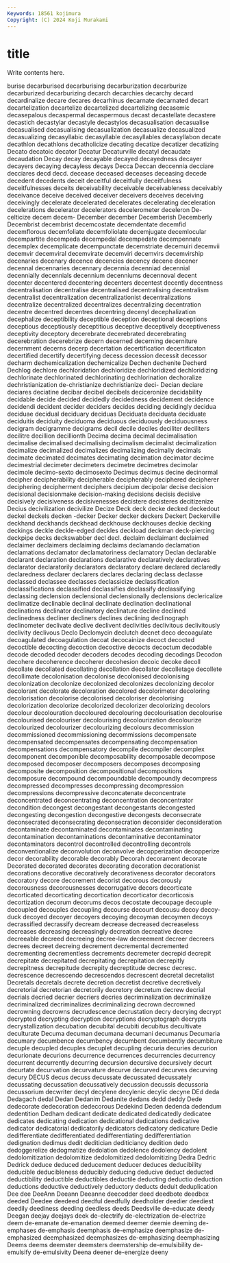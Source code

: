 ```yaml
---
Keywords: 18561 kojimura
Copyright: (C) 2024 Koji Murakami
---
```


# title

Write contents here.



burise decarburised decarburising decarburization decarburize decarburized decarburizing
decarch decarchies decarchy decard decardinalize decare decares decarhinus decarnate decarnated
decart decartelization decartelize decartelized decartelizing decasemic decasepalous decaspermal decaspermous decast
decastellate decastere decastich decastylar decastyle decastylos decasualisation decasualise decasualised decasualising
decasualization decasualize decasualized decasualizing decasyllabic decasyllable decasyllables decasyllabon decate decathlon
decathlons decatholicize decating decatize decatizer decatizing Decato decatoic decator Decatur
Decaturville decatyl decaudate decaudation Decay decay decayable decayed decayedness decayer
decayers decaying decayless decays Decca Deccan deccennia decciare decciares decd
decd. decease deceased deceases deceasing decede decedent decedents deceit deceitful
deceitfully deceitfulness deceitfulnesses deceits deceivability deceivable deceivableness deceivably deceivance deceive
deceived deceiver deceivers deceives deceiving deceivingly decelerate decelerated decelerates decelerating
deceleration decelerations decelerator decelerators decelerometer deceleron De-celticize decem decem- December
december Decemberish Decemberly Decembrist decembrist decemcostate decemdentate decemfid decemflorous decemfoliate
decemfoliolate decemjugate decemlocular decempartite decempeda decempedal decempedate decempennate decemplex decemplicate
decempunctate decemstriate decemuiri decemvii decemvir decemviral decemvirate decemviri decemvirs decemvirship
decenaries decenary decence decencies decency decene decener decennal decennaries decennary
decennia decenniad decennial decennially decennials decennium decenniums decennoval decent decenter
decentered decentering decenters decentest decently decentness decentralisation decentralise decentralised decentralising
decentralism decentralist decentralization decentralizationist decentralizations decentralize decentralized decentralizes decentralizing decentration
decentre decentred decentres decentring decenyl decephalization decephalize deceptibility deceptible deception
deceptional deceptions deceptious deceptiously deceptitious deceptive deceptively deceptiveness deceptivity deceptory
decerebrate decerebrated decerebrating decerebration decerebrize decern decerned decerning decerniture decernment
decerns decerp decertation decertification decertificaton decertified decertify decertifying decess decession
decessit decessor decharm dechemicalization dechemicalize Dechen dechenite Decherd Dechlog dechlore
dechloridation dechloridize dechloridized dechloridizing dechlorinate dechlorinated dechlorinating dechlorination dechoralize dechristianization
de-christianize dechristianize deci- Decian deciare deciares deciatine decibar decibel decibels
deciceronize decidability decidable decide decided decidedly decidedness decidement decidence decidendi
decident decider deciders decides deciding decidingly decidua deciduae decidual deciduary
deciduas Deciduata deciduata deciduate deciduitis deciduity deciduoma deciduous deciduously deciduousness
decigram decigramme decigrams decil decile deciles deciliter deciliters decilitre decillion
decillionth Decima decima decimal decimalisation decimalise decimalised decimalising decimalism decimalist
decimalization decimalize decimalized decimalizes decimalizing decimally decimals decimate decimated decimates
decimating decimation decimator decime decimestrial decimeter decimeters decimetre decimetres decimolar
decimole decimo-sexto decimosexto Decimus decimus decine decinormal decipher decipherability decipherable
decipherably deciphered decipherer deciphering decipherment deciphers decipium decipolar decise decision
decisional decisionmake decision-making decisions decisis decisive decisively decisiveness decisivenesses decistere
decisteres decitizenize Decius decivilization decivilize Decize Deck deck decke decked
deckedout deckel deckels decken -decker Decker decker deckers Deckert Deckerville
deckhand deckhands deckhead deckhouse deckhouses deckie decking deckings deckle deckle-edged
deckles deckload deckman deck-piercing deckpipe decks deckswabber decl decl. declaim
declaimant declaimed declaimer declaimers declaiming declaims declamando declamation declamations declamator
declamatoriness declamatory Declan declarable declarant declaration declarations declarative declaratively declaratives
declarator declaratorily declarators declaratory declare declared declaredly declaredness declarer declarers
declares declaring declass declasse declassed declassee declasses declassicize declassification declassifications
declassified declassifies declassify declassifying declassing declension declensional declensionally declensions declericalize
declimatize declinable declinal declinate declination declinational declinations declinator declinatory declinature
decline declined declinedness decliner decliners declines declining declinograph declinometer declivate
declive declivent declivities declivitous declivitously declivity declivous Declo Declomycin declutch
decnet deco decoagulate decoagulated decoagulation decoat decocainize decoct decocted decoctible
decocting decoction decoctive decocts decoctum decodable decode decoded decoder decoders
decodes decoding decodings Decodon decohere decoherence decoherer decohesion decoic decoke
decoll decollate decollated decollating decollation decollator decolletage decollete decollimate decolonisation
decolonise decolonised decolonising decolonization decolonize decolonized decolonizes decolonizing decolor decolorant
decolorate decoloration decolored decolorimeter decoloring decolorisation decolorise decolorised decoloriser decolorising
decolorization decolorize decolorized decolorizer decolorizing decolors decolour decolouration decoloured decolouring
decolourisation decolourise decolourised decolouriser decolourising decolourization decolourize decolourized decolourizer decolourizing
decolours decommission decommissioned decommissioning decommissions decompensate decompensated decompensates decompensating decompensation
decompensations decompensatory decompile decompiler decomplex decomponent decomponible decomposability decomposable decompose
decomposed decomposer decomposers decomposes decomposing decomposite decomposition decompositional decompositions decomposure
decompound decompoundable decompoundly decompress decompressed decompresses decompressing decompression decompressions decompressive
deconcatenate deconcentrate deconcentrated deconcentrating deconcentration deconcentrator decondition decongest decongestant decongestants
decongested decongesting decongestion decongestive decongests deconsecrate deconsecrated deconsecrating deconsecration deconsider
deconsideration decontaminate decontaminated decontaminates decontaminating decontamination decontaminations decontaminative decontaminator decontaminators
decontrol decontrolled decontrolling decontrols deconventionalize deconvolution deconvolve decopperization decopperize decor
decorability decorable decorably Decorah decorament decorate Decorated decorated decorates decorating
decoration decorationist decorations decorative decoratively decorativeness decorator decorators decoratory decore
decorement decorist decorous decorously decorousness decorousnesses decorrugative decors decorticate decorticated
decorticating decortication decorticator decorticosis decortization decorum decorums decos decostate decoupage
decouple decoupled decouples decoupling decourse decourt decousu decoy decoy-duck decoyed
decoyer decoyers decoying decoyman decoymen decoys decrassified decrassify decream decrease
decreased decreaseless decreases decreasing decreasingly decreation decreative decree decreeable decreed
decreeing decree-law decreement decreer decreers decrees decreet decreing decrement decremental
decremented decrementing decrementless decrements decremeter decrepid decrepit decrepitate decrepitated decrepitating
decrepitation decrepitly decrepitness decrepitude decrepity decreptitude decresc decresc. decrescence decrescendo
decrescendos decrescent decretal decretalist Decretals decretals decrete decretion decretist decretive
decretively decretorial decretorian decretorily decretory decretum decrew decrial decrials decried
decrier decriers decries decriminalization decriminalize decriminalized decriminalizes decriminalizing decrown decrowned
decrowning decrowns decrudescence decrustation decry decrying decrypt decrypted decrypting decryption
decryptions decryptograph decrypts decrystallization decubation decubital decubiti decubitus decultivate deculturate
Decuma decuman decumana decumani decumanus Decumaria decumary decumbence decumbency decumbent
decumbently decumbiture decuple decupled decuples decuplet decupling decuria decuries decurion
decurionate decurions decurrence decurrences decurrencies decurrency decurrent decurrently decurring decursion
decursive decursively decurt decurtate decurvation decurvature decurve decurved decurves decurving
decury DECUS decus decuss decussate decussated decussately decussating decussation decussatively
decussion decussis decussoria decussorium decwriter decyl decylene decylenic decylic decyne
DEd deda Dedagach dedal Dedan Dedanim Dedanite dedans dedd deddy
Dede dedecorate dedecoration dedecorous Dedekind Deden dedenda dedendum dedentition Dedham
dedicant dedicate dedicated dedicatedly dedicatee dedicates dedicating dedication dedicational dedications
dedicative dedicator dedicatorial dedicatorily dedicators dedicatory dedicature Dedie dedifferentiate dedifferentiated
dedifferentiating dedifferentiation dedignation dedimus dedit deditician dediticiancy dedition dedo dedoggerelize
dedogmatize dedolation dedolence dedolency dedolent dedolomitization dedolomitize dedolomitized dedolomitizing Dedra
Dedric Dedrick deduce deduced deducement deducer deduces deducibility deducible deducibleness
deducibly deducing deducive deduct deducted deductibility deductible deductibles deductile deducting
deductio deduction deductions deductive deductively deductory deducts deduit deduplication Dee
dee DeeAnn Deeann Deeanne deecodder deed deedbote deedbox deeded Deedee
deedeed deedful deedfully deedholder deedier deediest deedily deediness deeding deedless
deeds Deedsville de-educate deedy Deegan deejay deejays deek de-electrify de-electrization
de-electrize deem de-emanate de-emanation deemed deemer deemie deeming de-emphases de-emphasis
deemphasis de-emphasize deemphasize de-emphasized deemphasized deemphasizes de-emphasizing deemphasizing Deems deems
deemster deemsters deemstership de-emulsibility de-emulsify de-emulsivity Deena deener de-energize deeny
